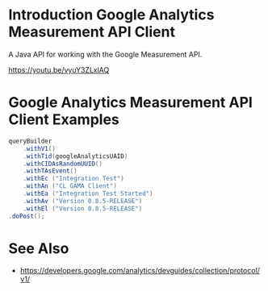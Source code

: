 # Introduction Google Analytics Measurement API Client

A Java API for working with the Google Measurement API.

https://youtu.be/vyuY3ZLxlAQ

# Google Analytics Measurement API Client Examples

```java
queryBuilder
    .withV1()
    .withTid(googleAnalyticsUAID)
    .withCIDAsRandomUUID()
    .withTAsEvent()
    .withEc ("Integration Test")
    .withAn ("CL GAMA Client")
    .withEa ("Integration Test Started")
    .withAv ("Version 0.8.5-RELEASE")
    .withEl ("Version 0.8.5-RELEASE")
.doPost();
```

# See Also

- https://developers.google.com/analytics/devguides/collection/protocol/v1/
